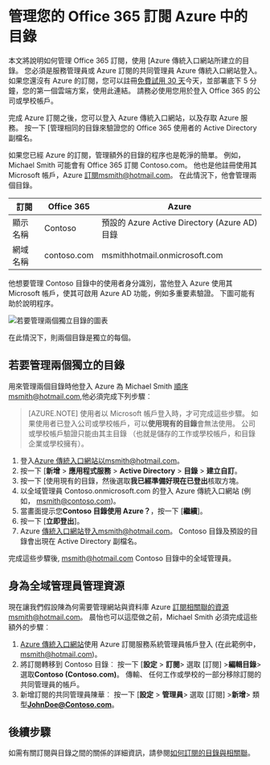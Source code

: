 <properties
   pageTitle="管理您的 Office 365 訂閱 Azure 中的目錄 |Microsoft Azure"
   description="管理 Azure Active Directory 和 Azure 傳統入口網站使用的 Office 365 訂閱目錄"
   services="active-directory"
   documentationCenter=""
   authors="curtand"
   manager="femila"
   editor=""/>

<tags
   ms.service="active-directory"
   ms.devlang="na"
   ms.topic="get-started-article"
   ms.tgt_pltfrm="na"
   ms.workload="identity"
   ms.date="08/23/2016"
   ms.author="curtand"/>

# <a name="manage-the-directory-for-your-office-365-subscription-in-azure"></a>管理您的 Office 365 訂閱 Azure 中的目錄

本文將說明如何管理 Office 365 訂閱，使用 [Azure 傳統入口網站所建立的目錄。 您必須是服務管理員或 Azure 訂閱的共同管理員 Azure 傳統入口網站登入。 如果您還沒有 Azure 的訂閱，您可以註冊[免費試用 30 天](https://azure.microsoft.com/trial/get-started-active-directory/)今天，並部署底下 5 分鐘，您的第一個雲端方案，使用此連結。 請務必使用您用於登入 Office 365 的公司或學校帳戶。

完成 Azure 訂閱之後，您可以登入 Azure 傳統入口網站，以及存取 Azure 服務。 按一下 [管理相同的目錄來驗證您的 Office 365 使用者的 Active Directory 副檔名。

如果您已經 Azure 的訂閱，管理額外的目錄的程序也是乾淨的簡單。 例如，Michael Smith 可能會有 Office 365 訂閱 Contoso.com。 他也是他註冊使用其 Microsoft 帳戶，Azure 訂閱msmith@hotmail.com。 在此情況下，他會管理兩個目錄。

  訂閱 |  Office 365  |  Azure
  -------------- | ------------- | -------------------------------
  顯示名稱 |  Contoso  |     預設的 Azure Active Directory (Azure AD) 目錄
  網域名稱  |  contoso.com  | msmithhotmail.onmicrosoft.com

他想要管理 Contoso 目錄中的使用者身分識別，當他登入 Azure 使用其 Microsoft 帳戶，使其可啟用 Azure AD 功能，例如多重要素驗證。 下圖可能有助於說明程序。

![若要管理兩個獨立目錄的圖表](./media/active-directory-manage-o365-subscription/AAD_O365_03.png)

在此情況下，則兩個目錄是獨立的每個。

## <a name="to-manage-two-independent-directories"></a>若要管理兩個獨立的目錄
用來管理兩個目錄時他登入 Azure 為 Michael Smith 順序msmith@hotmail.com,他必須完成下列步驟︰

> [AZURE.NOTE]
> 使用者以 Microsoft 帳戶登入時，才可完成這些步驟。 如果使用者已登入公司或學校帳戶，可以**使用現有的目錄**會無法使用。 公司或學校帳戶驗證只能由其主目錄 （也就是儲存的工作或學校帳戶，和目錄企業或學校擁有）。

1.  登入[Azure 傳統入口網站](https://manage.windowsazure.com)以msmith@hotmail.com。
2.  按一下 [**新增** > **應用程式服務** > **Active Directory** > **目錄** > **建立自訂**。
3.  按一下 [使用現有的目錄，然後選取**我已經準備好現在已登出**核取方塊。
4.  以全域管理員 Contoso.onmicrosoft.com 的登入 Azure 傳統入口網站 (例如， msmith@contoso.com)。
5.  當畫面提示您**Contoso 目錄使用 Azure？**，按一下 [**繼續**]。
6.  按一下 [**立即登出**]。
7.  Azure 傳統入口網站登入msmith@hotmail.com。 Contoso 目錄及預設的目錄會出現在 Active Directory 副檔名。

完成這些步驟後, msmith@hotmail.com Contoso 目錄中的全域管理員。

## <a name="to-administer-resources-as-the-global-admin"></a>身為全域管理員管理資源
現在讓我們假設陳為何需要管理網站與資料庫 Azure 訂閱相關聯的資源msmith@hotmail.com。 晨怡也可以這麼做之前，Michael Smith 必須完成這些額外的步驟︰

1.  [Azure 傳統入口網站](https://manage.windowsazure.com)使用 Azure 訂閱服務系統管理員帳戶登入 (在此範例中， msmith@hotmail.com)。
2.  將訂閱轉移到 Contoso 目錄︰ 按一下 [**設定** > **訂閱**> 選取 [訂閱] >**編輯目錄**> 選取**Contoso (Contoso.com)**。 傳輸、 任何工作或學校的一部分移除訂閱的共同管理員的帳戶。
3.  新增訂閱的共同管理員陳華︰ 按一下 [**設定** > **管理員**> 選取 [訂閱] >**新增**> 類型**JohnDoe@Contoso.com**。

## <a name="next-steps"></a>後續步驟
如需有關訂閱與目錄之間的關係的詳細資訊，請參閱[如何訂閱的目錄與相關聯](active-directory-how-subscriptions-associated-directory.md)。
